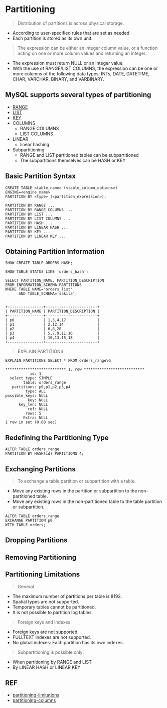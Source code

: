 # Partitioning

> Distribution of partitions is across physical storage.

- According to user-specified rules that are set as needed
- Each partition is stored as its own unit.

> The expression can be either an integer column value, or a function acting on one or
  more column values and returning an integer.

- The expression must return NULL or an integer value.
- With the use of RANGE/LIST COLUMNS, the expression can be one or more
columns of the following data types: INTs, DATE, DATETIME, CHAR, VARCHAR,
BINARY, and VARBINARY.

## MySQL supports several types of partitioning

- [RANGE](RANGE.md)
- [LIST](LIST.md)
- [KEY](KEY.md)
- COLUMNS
  - RANGE COLUMNS
  - LIST COLUMNS
- LINEAR
  - linear hashing
- Subpartitioning
  - RANGE and LIST partitioned tables can be subpartitioned
  - The subpartitions themselves can be HASH or KEY

## Basic Partition Syntax

```mysql
CREATE TABLE <table_name> (<table_column_options>)
ENGINE=<engine_name>
PARTITION BY <type> (<partition_expression>);
```
```
PARTITION BY RANGE ...
PARTITION BY RANGE COLUMNS ...
PARTITION BY LIST ...
PARTITION BY LIST COLUMNS ...
PARTITION BY HASH ...
PARTITION BY LINEAR HASH ...
PARTITION BY KEY ...
PARTITION BY LINEAR KEY ...
```

## Obtaining Partition Information

```mysql
SHOW CREATE TABLE ORDERS_HASH;

SHOW TABLE STATUS LIKE 'orders_hash';
```

```mysql
SELECT PARTITION_NAME, PARTITION_DESCRIPTION
FROM INFORMATION_SCHEMA.PARTITIONS
WHERE TABLE_NAME='orders_list'
      AND TABLE_SCHEMA='sakila';
```
```

+----------------+-----------------------+
| PARTITION_NAME | PARTITION_DESCRIPTION |
+----------------+-----------------------+
| p0             | 1,3,4,17              |
| p1             | 2,12,14               |
| p2             | 6,8,20                |
| p3             | 5,7,9,11,16           |
| p4             | 10,13,15,18           |
+----------------+-----------------------+

```

> EXPLAIN PARTITIONS
```mysql
EXPLAIN PARTITIONS SELECT * FROM orders_range\G
```
```mysql
*************************** 1. row ***************************
           id: 1
  select_type: SIMPLE
        table: orders_range
   partitions: p0,p1,p2,p3,p4
         type: ALL
possible_keys: NULL
          key: NULL
      key_len: NULL
          ref: NULL
         rows: 5
        Extra: NULL
1 row in set (0.00 sec)
```


## Redefining the Partitioning Type

```mysql
ALTER TABLE orders_range
PARTITION BY HASH(id) PARTITIONS 4;
```

## Exchanging Partitions

> To exchange a table partition or subpartition with a table.
- Move any existing rows in the partition or subpartition to the
non-partitioned table.
- Move any existing rows in the non-partitioned table to the
table partition or subpartition.

```mysql
ALTER TABLE orders_range
EXCHANGE PARTITION p0
WITH TABLE orders;
```

## Dropping Partitions

## Removing Partitioning


## Partitioning Limitations

> General
- The maximum number of partitions per table is 8192.
- Spatial types are not supported.
- Temporary tables cannot be partitioned.
- It is not possible to partition log tables.
> Foreign keys and indexes
- Foreign keys are not supported.
- FULLTEXT indexes are not supported.
- No global indexes: Each partition has its own indexes.
> Subpartitioning is possible only:
- When partitioning by RANGE and LIST
- By LINEAR HASH or LINEAR KEY


## REF

- [partitioning-limitations](https://dev.mysql.com/doc/refman/5.6/en/partitioning-limitations.html)
- [partitioning-columns](https://dev.mysql.com/doc/refman/5.6/en/partitioning-columns.html)



